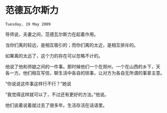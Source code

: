 # 范德瓦尔斯力
`Tuesday, 19 May 2009`

导师说，夫妻之间，范德瓦尔斯力在起着作用。

当你们离的较远，是相互吸引的；而你们离的太近，是相互排斥的。

如果离的太远了，这个力的存在可以忽略不计的。

他说了他和师娘之间的一件事。那时候他们一个在郑州，一个在山西的乡下，天
各一方。他们相互写信，聊生活中各自的琐事，让对方为各自无所谓的事拿主意。

“你说说这件事这样行不行？”她说

“我觉得这样就可以了，不过还有更好的方法。”他说。

他们说着说着就过去了很多年。生活存活在话语里。
